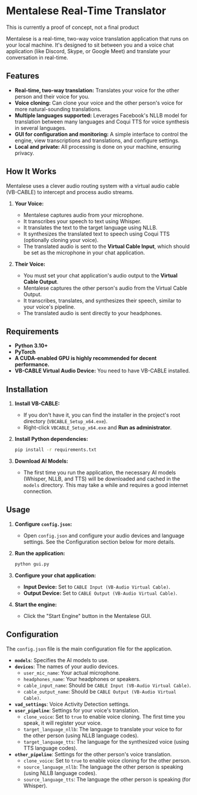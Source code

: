 # Mentalese Real-Time Translator

This is currently a proof of concept, not a final product

Mentalese is a real-time, two-way voice translation application that runs on your local machine. It's designed to sit between you and a voice chat application (like Discord, Skype, or Google Meet) and translate your conversation in real-time.

## Features

- **Real-time, two-way translation:** Translates your voice for the other person and their voice for you.
- **Voice cloning:** Can clone your voice and the other person's voice for more natural-sounding translations.
- **Multiple languages supported:** Leverages Facebook's NLLB model for translation between many languages and Coqui TTS for voice synthesis in several languages.
- **GUI for configuration and monitoring:** A simple interface to control the engine, view transcriptions and translations, and configure settings.
- **Local and private:** All processing is done on your machine, ensuring privacy.

## How It Works

Mentalese uses a clever audio routing system with a virtual audio cable (VB-CABLE) to intercept and process audio streams.

1.  **Your Voice:**
    - Mentalese captures audio from your microphone.
    - It transcribes your speech to text using Whisper.
    - It translates the text to the target language using NLLB.
    - It synthesizes the translated text to speech using Coqui TTS (optionally cloning your voice).
    - The translated audio is sent to the **Virtual Cable Input**, which should be set as the microphone in your chat application.

2.  **Their Voice:**
    - You must set your chat application's audio output to the **Virtual Cable Output**.
    - Mentalese captures the other person's audio from the Virtual Cable Output.
    - It transcribes, translates, and synthesizes their speech, similar to your voice's pipeline.
    - The translated audio is sent directly to your headphones.

## Requirements

- **Python 3.10+**
- **PyTorch**
- **A CUDA-enabled GPU is highly recommended for decent performance.**
- **VB-CABLE Virtual Audio Device:** You need to have VB-CABLE installed.

## Installation

1.  **Install VB-CABLE:**
    - If you don't have it, you can find the installer in the project's root directory (`VBCABLE_Setup_x64.exe`).
    - Right-click `VBCABLE_Setup_x64.exe` and **Run as administrator**.

2.  **Install Python dependencies:**
    ```bash
    pip install -r requirements.txt
    ```

3.  **Download AI Models:**
    - The first time you run the application, the necessary AI models (Whisper, NLLB, and TTS) will be downloaded and cached in the `models` directory. This may take a while and requires a good internet connection.

## Usage

1.  **Configure `config.json`:**
    - Open `config.json` and configure your audio devices and language settings. See the Configuration section below for more details.

2.  **Run the application:**
    ```bash
    python gui.py
    ```

3.  **Configure your chat application:**
    - **Input Device:** Set to `CABLE Input (VB-Audio Virtual Cable)`.
    - **Output Device:** Set to `CABLE Output (VB-Audio Virtual Cable)`.

4.  **Start the engine:**
    - Click the "Start Engine" button in the Mentalese GUI.

## Configuration

The `config.json` file is the main configuration file for the application.

- **`models`**: Specifies the AI models to use.
- **`devices`**: The names of your audio devices.
  - `user_mic_name`: Your actual microphone.
  - `headphones_name`: Your headphones or speakers.
  - `cable_input_name`: Should be `CABLE Input (VB-Audio Virtual Cable)`.
  - `cable_output_name`: Should be `CABLE Output (VB-Audio Virtual Cable)`.
- **`vad_settings`**: Voice Activity Detection settings.
- **`user_pipeline`**: Settings for your voice's translation.
  - `clone_voice`: Set to `true` to enable voice cloning. The first time you speak, it will register your voice.
  - `target_language_nllb`: The language to translate your voice to for the other person (using NLLB language codes).
  - `target_language_tts`: The language for the synthesized voice (using TTS language codes).
- **`other_pipeline`**: Settings for the other person's voice translation.
  - `clone_voice`: Set to `true` to enable voice cloning for the other person.
  - `source_language_nllb`: The language the other person is speaking (using NLLB language codes).
  - `source_language_tts`: The language the other person is speaking (for Whisper).
